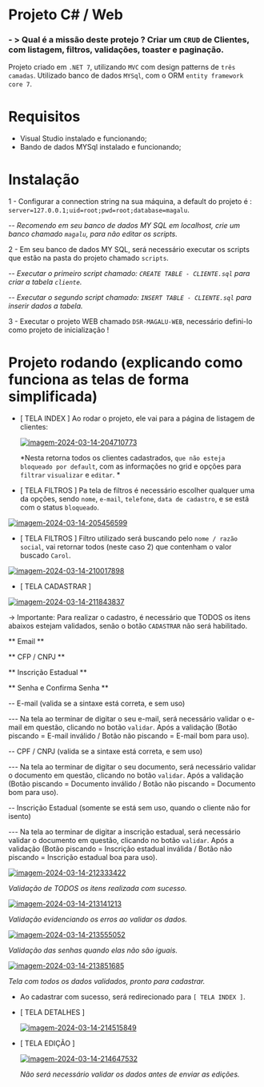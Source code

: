 # Projeto C# / Web

### - >  Qual é a missão deste protejo ? Criar um `CRUD` de Clientes, com listagem, filtros, validações, toaster e paginação.

Projeto criado em `.NET 7`, utilizando `MVC` com design patterns de `três camadas`.
Utilizado banco de dados `MYSql`, com o ORM `entity framework core 7`.

# Requisitos
- Visual Studio instalado e funcionando;
- Bando de dados MYSql instalado e funcionando;

# Instalação 

1 - Configurar a connection string na sua máquina, a default do projeto é : `server=127.0.0.1;uid=root;pwd=root;database=magalu`.

-- *Recomendo em seu banco de dados MY SQL em localhost, crie um banco chamado `magalu`, para não editar os scripts.*

2 - Em seu banco de dados MY SQL, será necessário executar os scripts que estão na pasta do projeto chamado `scripts`.

-- *Executar o primeiro script chamado: `CREATE TABLE - CLIENTE.sql` para criar a tabela `cliente`.*

-- *Executar o segundo script chamado: `INSERT TABLE - CLIENTE.sql` para inserir dados a tabela.*


3 - Executar o projeto WEB chamado `DSR-MAGALU-WEB`, necessário defini-lo como projeto de inicialização !

# Projeto rodando (explicando como funciona as telas de forma simplificada)

- [ TELA INDEX ] Ao rodar o projeto, ele vai para a página de listagem de clientes:
  
  <a href="https://ibb.co/86tXBSp"><img src="https://i.ibb.co/BqFwPSx/imagem-2024-03-14-204710773.png" alt="imagem-2024-03-14-204710773" border="0"></a>
  
  *Nesta retorna todos os clientes cadastrados, `que não esteja bloqueado por default`, com as informações no grid e opções para `filtrar` `visualizar` e `editar`. *

- [ TELA FILTROS ] Pa tela de filtros é necessário escolher qualquer uma da opções, sendo `nome`, `e-mail`, `telefone`, `data de cadastro`, e se está com o status `bloqueado`.
  
 <a href="https://ibb.co/m5mzqKV"><img src="https://i.ibb.co/MkbNVHx/imagem-2024-03-14-205456599.png" alt="imagem-2024-03-14-205456599" border="0"></a>

 - [ TELA FILTROS ] Filtro utilizado será buscando pelo `nome / razão social`, vai retornar todos (neste caso 2) que contenham o valor buscado `Carol`.
   
<a href="https://ibb.co/MhYZcrV"><img src="https://i.ibb.co/6Z3rHzP/imagem-2024-03-14-210017898.png" alt="imagem-2024-03-14-210017898" border="0"></a>

- [ TELA CADASTRAR ]
  
<a href="https://ibb.co/BP28BPW"><img src="https://i.ibb.co/3smtcs6/imagem-2024-03-14-211843837.png" alt="imagem-2024-03-14-211843837" border="0"></a>

-> Importante: Para realizar o cadastro, é necessário que TODOS os itens abaixos estejam validados, senão o botão `CADASTRAR` não será habilitado.

** Email **

** CFP / CNPJ **

** Inscrição Estadual **

** Senha e Confirma Senha **


-- E-mail (valida se a sintaxe está correta, e sem uso)

  --- Na tela ao terminar de digitar o seu e-mail, será necessário validar o e-mail em questão, clicando no botão `validar`. Após a validação (Botão piscando = E-mail inválido / Botão não piscando = E-mail bom para uso).

  
-- CPF / CNPJ (valida se a sintaxe está correta, e sem uso)

  --- Na tela ao terminar de digitar o seu documento, será necessário validar o documento em questão, clicando no botão `validar`. Após a validação (Botão piscando = Documento inválido / Botão não piscando = Documento bom para uso).

  
-- Inscrição Estadual (somente se está sem uso, quando o cliente não for isento)

  --- Na tela ao terminar de digitar a inscrição estadual, será necessário validar o documento em questão, clicando no botão `validar`. Após a validação (Botão piscando = Inscrição estadual inválida / Botão não piscando = Inscrição estadual boa para uso).

  <a href="https://ibb.co/vVSNJYS"><img src="https://i.ibb.co/mb3nH83/imagem-2024-03-14-212333422.png" alt="imagem-2024-03-14-212333422" border="0"></a>
  
  *Validação de TODOS os itens realizada com sucesso.*

  <a href="https://ibb.co/0F97XTL"><img src="https://i.ibb.co/qWgSnK8/imagem-2024-03-14-213141213.png" alt="imagem-2024-03-14-213141213" border="0"></a>
  
  *Validação evidenciando os erros ao validar os dados.*

<a href="https://ibb.co/ZJwgCyC"><img src="https://i.ibb.co/n0V1ShS/imagem-2024-03-14-213555052.png" alt="imagem-2024-03-14-213555052" border="0"></a>

  *Validação das senhas quando elas não são iguais.*

<a href="https://ibb.co/BfhsR61"><img src="https://i.ibb.co/TwQh50C/imagem-2024-03-14-213851685.png" alt="imagem-2024-03-14-213851685" border="0"></a>

*Tela com todos os dados validados, pronto para cadastrar.*

- Ao cadastrar com sucesso, será redirecionado para `[ TELA INDEX ]`.

- [ TELA DETALHES ]
  
  <a href="https://ibb.co/mTMvPr7"><img src="https://i.ibb.co/nm53KqS/imagem-2024-03-14-214515849.png" alt="imagem-2024-03-14-214515849" border="0"></a>

- [ TELA EDIÇÃO ]
  
  <a href="https://ibb.co/PGwDdXS"><img src="https://i.ibb.co/RTzjqr5/imagem-2024-03-14-214647532.png" alt="imagem-2024-03-14-214647532" border="0"></a>
  
  *Não será necessário validar os dados antes de enviar as edições.*
  
